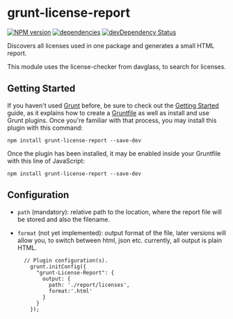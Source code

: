 # grunt-license-report
[![NPM version](https://badge.fury.io/js/grunt-license-report.svg)](http://badge.fury.io/js/grunt-license-report)
[![dependencies](https://david-dm.org/fkscorpion/grunt-license-report.svg)](https://david-dm.org/fkscorpion/grunt-license-report)
[![devDependency Status](https://david-dm.org/fkscorpion/grunt-license-report/dev-status.svg?theme=shields.io)](https://david-dm.org/fkscorpion/grunt-license-report#info=devDependencies)

Discovers all licenses used in one package and generates a small HTML report.

This module uses the license-checker from davglass, to search for licenses.

## Getting Started

If you haven't used [Grunt](http://gruntjs.com/) before, be sure to check out the [Getting Started](http://gruntjs.com/getting-started) guide, as it explains how to create a [Gruntfile](http://gruntjs.com/sample-gruntfile) as well as install and use Grunt plugins. Once you're familiar with that process, you may install this plugin with this command:


	npm install grunt-license-report --save-dev


Once the plugin has been installed, it may be enabled inside your Gruntfile with this line of JavaScript:

	npm install grunt-license-report --save-dev

## Configuration

- `path` (mandatory): relative path to the location, where the report file will be stored and also the filename.
- `format` (not yet implemented): output format of the file, later versions will allow you, to switch between html, json etc. currently, all output is plain HTML.

        // Plugin configuration(s).
		  grunt.initConfig({
		    "grunt-License-Report": {
		      output: {
		        path: './report/licenses',
		        format:'.html'
		      }
		    }
		  });

